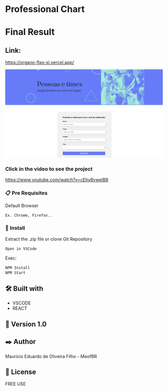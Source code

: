 # Professional Chart 


# Final Result

## Link:

https://organo-flax-xi.vercel.app/

![Click to see the project](https://raw.githubusercontent.com/MeofBR/organo/master/thumbnail.jpg)

### Click in the video to see the project

https://www.youtube.com/watch?v=cEhy8vwelB8

### 📋 Pre Requisites

Default Browser

```
Ex. Chrome, Firefox..
```

### 🔧 Install

Extract the .zip file or clone Git Repository

```
Open in VSCode
```

Exec:

```
NPM Install
NPM Start
```

## 🛠️ Built with

* VSCODE
* REACT



## 📌 Version 1.0


## ✒️ Author

Mauricio Eduardo de Oliveira Filho - MeofBR



## 📄 License

FREE USE


